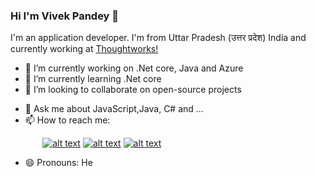 ### Hi I'm Vivek Pandey 👋

<!--
**vvkpd/vvkpd** is a ✨ _special_ ✨ repository because its `README.md` (this file) appears on your GitHub profile.
-->
I'm an application developer. I'm from Uttar Pradesh (उत्तर प्रदेश) India and currently working at [Thoughtworks!](https://www.thoughtworks.com/)

- 🔭 I’m currently working on .Net core, Java and Azure
- 🌱 I’m currently learning .Net core
- 👯 I’m looking to collaborate on open-source projects
<!-- - 🤔 I’m looking for help with ... -->
- 💬 Ask me about JavaScript,Java, C# and ...
- 📫 How to reach me:
<!-- Please don't remove this: Grab your social icons from https://github.com/carlsednaoui/gitsocial -->
<!-- links to social media icons -->
<!-- no need to change these -->
<!-- icons with padding -->

[1.1]: http://i.imgur.com/tXSoThF.png (get in touch with vvkpd)
[2.1]: http://i.imgur.com/P3YfQoD.png (get in touch with vvkpd)
[3.1]: http://i.imgur.com/0o48UoR.png (get in touch with vvkpd)

<!-- links to your social media accounts -->
<!-- update these accordingly -->

[1]: http://www.twitter.com/vvkpd
[2]: http://www.facebook.com/vvkpd
[3]: http://www.github.com/vvkpd

<!-- Please don't remove this: Grab your social icons from https://github.com/carlsednaoui/gitsocial -->
&nbsp;&nbsp;&nbsp;&nbsp;&nbsp;&nbsp;&nbsp;&nbsp;&nbsp;&nbsp;&nbsp;&nbsp;
[![alt text][1.1]][1]
[![alt text][2.1]][2]
[![alt text][3.1]][3]
<!-- Please don't remove this: Grab your social icons from https://github.com/carlsednaoui/gitsocial -->

- 😄 Pronouns: He
<!-- - ⚡ Fun fact: ... -->

